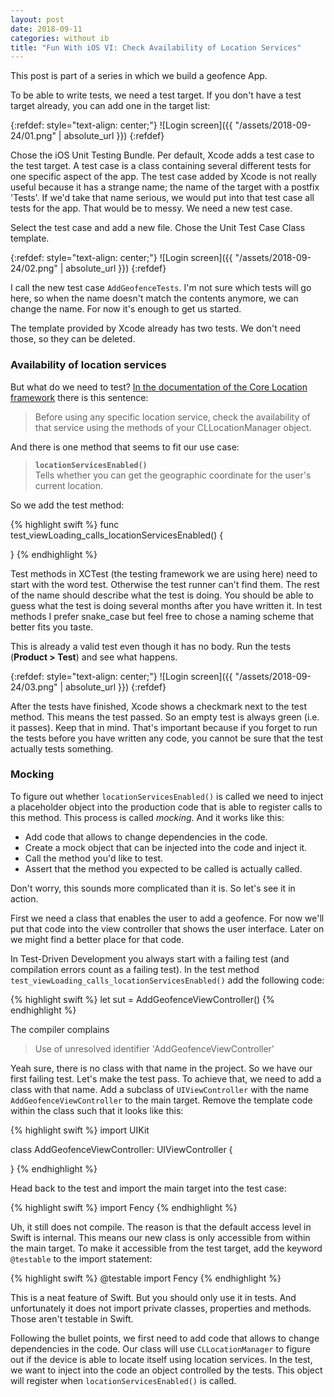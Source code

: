 ```yaml
---
layout: post
date: 2018-09-11
categories: without ib
title: "Fun With iOS VI: Check Availability of Location Services"
---
```


This post is part of a series in which we build a geofence App.

To be able to write tests, we need a test target. If you don't have a test target already, you can add one in the target list:

{:refdef: style="text-align: center;"}
![Login screen]({{ "/assets/2018-09-24/01.png" | absolute_url }})
{:refdef}

Chose the iOS Unit Testing Bundle. Per default, Xcode adds a test case to the test target. A test case is a class containing several different tests for one specific aspect of the app. The test case added by Xcode is not really useful because it has a strange name; the name of the target with a postfix 'Tests'. If we'd take that name serious, we would put into that test case all tests for the app. That would be to messy. We need a new test case.

Select the test case and add a new file. Chose the Unit Test Case Class template.

{:refdef: style="text-align: center;"}
![Login screen]({{ "/assets/2018-09-24/02.png" | absolute_url }})
{:refdef}

I call the new test case `AddGeofenceTests`. I'm not sure which tests will go here, so when the name doesn't match the contents anymore, we can change the name. For now it's enough to get us started.

The template provided by Xcode already has two tests. We don't need those, so they can be deleted. 

### Availability of location services
But what do we need to test? [In the documentation of the Core Location framework](https://developer.apple.com/documentation/corelocation/determining_the_availability_of_location_services) there is this sentence:

> Before using any specific location service, check the availability of that service using the methods of your CLLocationManager object.

And there is one method that seems to fit our use case:

> **`locationServicesEnabled()`**   
> Tells whether you can get the geographic coordinate for the user's current location.

So we add the test method:

{% highlight swift %}
func test_viewLoading_calls_locationServicesEnabled() {
    
}
{% endhighlight %}

Test methods in XCTest (the testing framework we are using here) need to start with the word test. Otherwise the test runner can't find them. The rest of the name should describe what the test is doing. You should be able to guess what the test is doing several months after you have written it. In test methods I prefer snake_case but feel free to chose a naming scheme that better fits you taste.

This is already a valid test even though it has no body. Run the tests (**Product > Test**) and see what happens.

{:refdef: style="text-align: center;"}
![Login screen]({{ "/assets/2018-09-24/03.png" | absolute_url }})
{:refdef}

After the tests have finished, Xcode shows a checkmark next to the test method. This means the test passed. So an empty test is always green (i.e. it passes). Keep that in mind. That's important because if you forget to run the tests before you have written any code, you cannot be sure that the test actually tests something.

### Mocking
To figure out whether `locationServicesEnabled()` is called we need to inject a placeholder object into the production code that is able to register calls to this method. This process is called *mocking*. And it works like this:

- Add code that allows to change dependencies in the code.
- Create a mock object that can be injected into the code and inject it.
- Call the method you'd like to test.
- Assert that the method you expected to be called is actually called.

Don't worry, this sounds more complicated than it is. So let's see it in action.

First we need a class that enables the user to add a geofence. For now we'll put that code into the view controller that shows the user interface. Later on we might find a better place for that code. 

In Test-Driven Development you always start with a failing test (and compilation errors count as a failing test). In the test method `test_viewLoading_calls_locationServicesEnabled()` add the following code:

{% highlight swift %}
let sut = AddGeofenceViewController()
{% endhighlight %}

The compiler complains 
> Use of unresolved identifier 'AddGeofenceViewController'

Yeah sure, there is no class with that name in the project. So we have our first failing test. Let's make the test pass. To achieve that, we need to add a class with that name. Add a subclass of `UIViewController` with the name `AddGeofenceViewController` to the main target. Remove the template code within the class such that it looks like this:

{% highlight swift %}
import UIKit

class AddGeofenceViewController: UIViewController {

}
{% endhighlight %}

Head back to the test and import the main target into the test case:

{% highlight swift %}
import Fency
{% endhighlight %}

Uh, it still does not compile. The reason is that the default access level in Swift is internal. This means our new class is only accessible from within the main target. To make it accessible from the test target, add the keyword `@testable` to the import statement:

{% highlight swift %}
@testable import Fency
{% endhighlight %}

This is a neat feature of Swift. But you should only use it in tests. And unfortunately it does not import private classes, properties and methods. Those aren't testable in Swift.

Following the bullet points, we first need to add code that allows to change dependencies in the code. Our class will use `CLLocationManager` to figure out if the device is able to locate itself using location services. In the test, we want to inject into the code an object controlled by the tests. This object will register when `locationServicesEnabled()` is called.